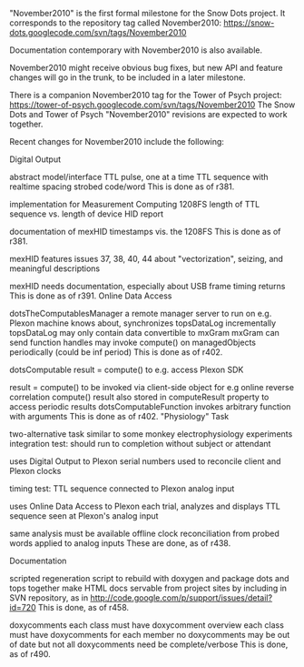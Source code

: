 "November2010" is the first formal milestone for the Snow Dots project. It corresponds to the repository tag called November2010: https://snow-dots.googlecode.com/svn/tags/November2010

Documentation contemporary with November2010 is also available.

November2010 might receive obvious bug fixes, but new API and feature changes will go in the trunk, to be included in a later milestone.

There is a companion November2010 tag for the Tower of Psych project: https://tower-of-psych.googlecode.com/svn/tags/November2010 The Snow Dots and Tower of Psych "November2010" revisions are expected to work together.

Recent changes for November2010 include the following:

Digital Output

abstract model/interface
TTL pulse, one at a time
TTL sequence with realtime spacing
strobed code/word This is done as of r381.

implementation for Measurement Computing 1208FS
length of TTL sequence vs. length of device HID report

documentation of mexHID timestamps vis. the 1208FS This is done as of r381.

mexHID features
issues 37, 38, 40, 44 about "vectorization", seizing, and meaningful descriptions

mexHID needs documentation, especially about USB frame timing returns This is done as of r391.
Online Data Access

dotsTheComputablesManager
a remote manager
server to run on e.g. Plexon machine
knows about, synchronizes topsDataLog incrementally
topsDataLog may only contain data convertible to mxGram
mxGram can send function handles
may invoke compute() on managedObjects periodically (could be inf period) This is done as of r402.

dotsComputable
result = compute() to e.g. access Plexon SDK

result = compute() to be invoked via client-side object for e.g online reverse correlation
compute() result also stored in computeResult property to access periodic results
dotsComputableFunction invokes arbitrary function with arguments This is done as of r402.
"Physiology" Task

two-alternative task
similar to some monkey electrophysiology experiments
integration test: should run to completion without subject or attendant

uses Digital Output to Plexon
serial numbers used to reconcile client and Plexon clocks

timing test: TTL sequence connected to Plexon analog input

uses Online Data Access to Plexon
each trial, analyzes and displays TTL sequence seen at Plexon's analog input

same analysis must be available offline
clock reconciliation from probed words applied to analog inputs
These are done, as of r438.

Documentation

scripted regeneration
script to rebuild with doxygen and package dots and tops together
make HTML docs servable from project sites by including in SVN repository, as in http://code.google.com/p/support/issues/detail?id=720
This is done, as of r458.

doxycomments
each class must have doxycomment overview
each class must have doxycomments for each member
no doxycomments may be out of date
but not all doxycomments need be complete/verbose
This is done, as of r490.